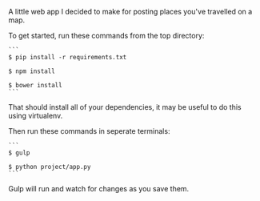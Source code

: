 A little web app I decided to make for posting places you've
travelled on a map.

To get started, run these commands from the top directory:

    ```
    $ pip install -r requirements.txt

    $ npm install

    $ bower install
    ```

That should install all of your dependencies, it may be useful to do this
using virtualenv.

Then run these commands in seperate terminals:

    ```
    $ gulp

    $ python project/app.py
    ```

Gulp will run and watch for changes as you save them.
